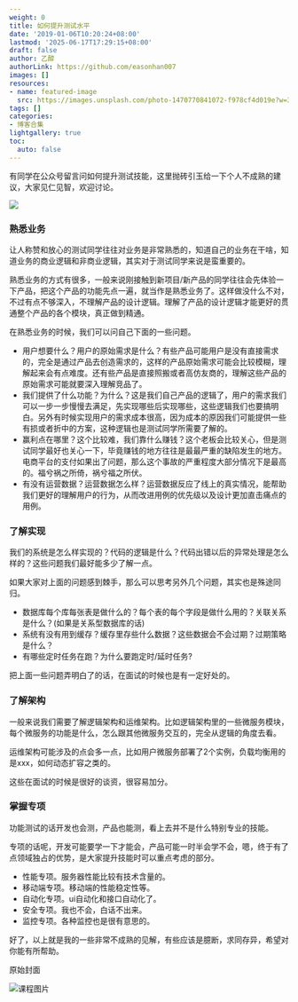 ```yaml
---
weight: 0
title: 如何提升测试水平
date: '2019-01-06T10:20:24+08:00'
lastmod: '2025-06-17T17:29:15+08:00'
draft: false
author: 乙醇
authorLink: https://github.com/easonhan007
images: []
resources:
- name: featured-image
  src: https://images.unsplash.com/photo-1470770841072-f978cf4d019e?w=300
tags: []
categories:
- 博客合集
lightgallery: true
toc:
  auto: false
---
```




有同学在公众号留言问如何提升测试技能，这里抛砖引玉给一下个人不成熟的建议，大家见仁见智，欢迎讨论。

![](http://ww1.sinaimg.cn/large/726a2979gy1fz1d2pfad2j20zk0nw49a.jpg)

### 熟悉业务

让人称赞和放心的测试同学往往对业务是非常熟悉的，知道自己的业务在干啥，知道业务的商业逻辑和非商业逻辑，其实对于测试同学来说是蛮重要的。

熟悉业务的方式有很多，一般来说刚接触到新项目/新产品的同学往往会先体验一下产品，把这个产品的功能先点一遍，就当作是熟悉业务了。这样做没什么不对，不过有点不够深入，不理解产品的设计逻辑。理解了产品的设计逻辑才能更好的贯通整个产品的各个模块，真正做到精通。

在熟悉业务的时候，我们可以问自己下面的一些问题。

* 用户想要什么？用户的原始需求是什么？有些产品可能用户是没有直接需求的，完全是通过产品去创造需求的，这样的产品原始需求可能会比较模糊，理解起来会有点难度。还有些产品是直接照搬或者高仿友商的，理解这些产品的原始需求可能就要深入理解竞品了。
* 我们提供了什么功能？为什么？这是我们自己产品的逻辑了，用户的需求我们可以一步一步慢慢去满足，先实现哪些后实现哪些，这些逻辑我们也要搞明白。另外有时候实现用户的需求成本很高，因为成本的原因我们可能提供一些有损或者折中的方案，这种逻辑也是测试同学所需要了解的。
* 赢利点在哪里？这个比较难，我们靠什么赚钱？这个老板会比较关心，但是测试同学最好也关心一下，毕竟赚钱的地方往往是最最严重的缺陷发生的地方。电商平台的支付如果出了问题，那么这个事故的严重程度大部分情况下是最高的。福兮祸之所倚，祸兮福之所伏。
* 有没有运营数据？运营数据怎么样？运营数据反应了线上的真实情况，能帮助我们更好的理解用户的行为，从而改进用例的优先级以及设计更加直击痛点的用例。


### 了解实现

我们的系统是怎么样实现的？代码的逻辑是什么？代码出错以后的异常处理是怎么样的？这些问题我们最好能多少了解一点。

如果大家对上面的问题感到棘手，那么可以思考另外几个问题，其实也是殊途同归。

* 数据库每个库每张表是做什么的？每个表的每个字段是做什么用的？关联关系是什么？(如果是关系型数据库的话)
* 系统有没有用到缓存？缓存里存些什么数据？这些数据会不会过期？过期策略是什么？
* 有哪些定时任务在跑？为什么要跑定时/延时任务?

把上面一些问题弄明白了的话，在面试的时候也是有一定好处的。


### 了解架构

一般来说我们需要了解逻辑架构和运维架构。比如逻辑架构里的一些微服务模块，每个微服务的功能是什么，怎么跟其他微服务交互的，完全从逻辑的角度去看。

运维架构可能涉及的点会多一点，比如用户微服务部署了2个实例，负载均衡用的是xxx，如何动态扩容之类的。

这些在面试的时候是很好的谈资，很容易加分。

### 掌握专项

功能测试的话开发也会测，产品也能测，看上去并不是什么特别专业的技能。

专项的话呢，开发可能要学一下才能会，产品可能一时半会学不会，嗯，终于有了点领域独占的优势，是大家提升技能时可以重点考虑的部分。

* 性能专项。服务器性能比较有技术含量的。
* 移动端专项。移动端的性能稳定性等。
* 自动化专项。ui自动化和接口自动化了。
* 安全专项。我也不会，白话不出来。
* 监控专项。各种监控也是很有意思的。


好了，以上就是我的一些非常不成熟的见解，有些应该是臆断，求同存异，希望对你能有所帮助。




原始封面

![课程图片](https://images.unsplash.com/photo-1470770841072-f978cf4d019e?w=300)

